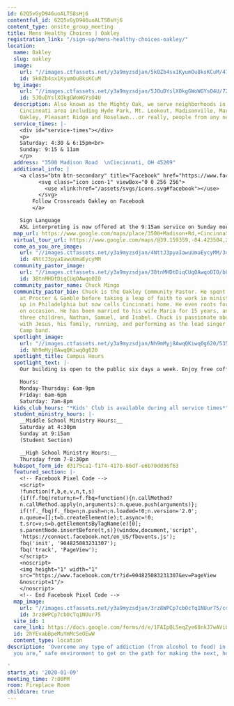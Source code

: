 ```yaml
---
id: 62Q5vGyD946uoALTS8sHj6
contentful_id: 62Q5vGyD946uoALTS8sHj6
content_type: onsite_group_meeting
title: Mens Healthy Choices | Oakley
registration_link: "/sign-up/mens-healthy-choices-oakley/"
location:
  name: Oakley
  slug: oakley
  image:
    url: "//images.ctfassets.net/y3a9myzsdjan/5k0Zb4sx1KyumOu8ksKCuM/474ef4b7f20c9d2fd439ea449bb472f8/Oakley.jpg"
    id: 5k0Zb4sx1KyumOu8ksKCuM
  bg_image:
    url: "//images.ctfassets.net/y3a9myzsdjan/5JOuDYslXOkgGWoWGYsO4U/7203c8b84b3bf1807b7eaee0e5a5cf4f/crossroads-church-oakley-bg2.jpg"
    id: 5JOuDYslXOkgGWoWGYsO4U
  description: Also known as the Mighty Oak, we serve neighborhoods in the Greater
    Cincinnati area including Hyde Park, Mt. Lookout, Madisonville, Mariemont, Norwood,
    Oakley, Pleasant Ridge and Roselawn...or really, people from any neighborhood.
  service_times: |-
    <div id="service-times"></div>
    <p>
    Saturday: 4:30 & 6:15pm<br>
    Sunday: 9:15 & 11am
    </p>
  address: "3500 Madison Road  \nCincinnati, OH 45209"
  additional_info: |
    <a class="btn btn-secondary" title="Facebook" href="https://www.facebook.com/Crossroads-Oakley-523259791464060/">
          <svg class="icon icon-1" viewBox="0 0 256 256">
            <use xlink:href="/assets/svgs/icons.svg#facebook"></use>
          </svg>
        Follow Crossroads Oakley on Facebook
        </a>

    Sign Language
    ASL interpreting is now offered at the 9:15am service on Sunday mornings. The interpreter will be located in front of section 700 on the first level.
  map_url: https://www.google.com/maps/place/3500+Madison+Rd,+Cincinnati,+OH+45209/@39.158102,-84.422679,16z/data=!4m2!3m1!1s0x8841ad6e8703e557:0xcd05a3170c0e632?hl=en
  virtual_tour_url: https://www.google.com/maps/@39.159359,-84.423504,2a,75y,76.49h,83.49t/data=!3m6!1e1!3m4!1sTT9-M75DbhAAAAQYn8vh4g!2e0!7i13312!8i6656
  come_as_you_are_image:
    url: "//images.ctfassets.net/y3a9myzsdjan/4NttJ3pyaIawuUmaEycyMM/3dfcc01867c451ac096e56e4099eef9a/crossroads-church-come-as-you-are.jpg"
    id: 4NttJ3pyaIawuUmaEycyMM
  community_pastor_image:
    url: "//images.ctfassets.net/y3a9myzsdjan/38tnMHDtDiqCUqOAwqoOIO/b806e59b10c07ca3cbdd164cd50dddb5/crossroads-church-chuck-mingo.jpg"
    id: 38tnMHDtDiqCUqOAwqoOIO
  community_pastor_name: Chuck Mingo
  community_pastor_bio: Chuck is the Oakley Community Pastor. He spent nine years
    at Procter & Gamble before taking a leap of faith to work in ministry. He grew
    up in Philadelphia but now calls Cincinnati home. He even roots for the Bengals
    on occasion. He has been married to his wife Maria for 15 years, and they have
    three children, Nathan, Samuel, and Isabel. Chuck is passionate about his relationship
    with Jesus, his family, running, and performing as the lead singer with the Man
    Camp band.
  spotlight_image:
    url: "//images.ctfassets.net/y3a9myzsdjan/Nh9mMyj8AwqQKiwq0g620/535c84c71175b977ee4fc365c23e1f0f/crossroads-church-open.jpg"
    id: Nh9mMyj8AwqQKiwq0g620
  spotlight_title: Campus Hours
  spotlight_text: |-
    Our building is open to the public six days a week. Enjoy free coffee, wi-fi and plenty of couches. Come for a meeting, just to hang out with friends, or even for a quiet place to read or pray.

    Hours:
    Monday-Thursday: 6am-9pm
    Friday: 6am-6pm
    Saturday: 7am-8pm
  kids_club_hours: "*Kids' Club is available during all service times*"
  student_ministry_hours: |-
    __Middle School Ministry Hours:__
    Saturday at 4:30pm
    Sunday at 9:15am
    (Student Section)

    __High School Ministry Hours:__
    Thursday from 7-8:30pm
  hubspot_form_id: d3175ca1-f174-417b-86df-e6b70dd36f63
  featured_section: |-
    <!-- Facebook Pixel Code -->
    <script>
    !function(f,b,e,v,n,t,s)
    {if(f.fbq)return;n=f.fbq=function(){n.callMethod?
    n.callMethod.apply(n,arguments):n.queue.push(arguments)};
    if(!f._fbq)f._fbq=n;n.push=n;n.loaded=!0;n.version='2.0';
    n.queue=[];t=b.createElement(e);t.async=!0;
    t.src=v;s=b.getElementsByTagName(e)[0];
    s.parentNode.insertBefore(t,s)}(window,document,'script',
    'https://connect.facebook.net/en_US/fbevents.js');
    fbq('init', '904825083231307');
    fbq('track', 'PageView');
    </script>
    <noscript>
    <img height="1" width="1"
    src="https://www.facebook.com/tr?id=904825083231307&ev=PageView
    &noscript=1"/>
    </noscript>
    <!-- End Facebook Pixel Code -->
  map_image:
    url: "//images.ctfassets.net/y3a9myzsdjan/3rz8WPCp7cbOcTq1NUur75/cd823af2e6e1f169ed76f362000997d2/Screen_Shot_2019-11-15_at_2.46.22_PM.png"
    id: 3rz8WPCp7cbOcTq1NUur75
  site_id: 1
  care_link: https://docs.google.com/forms/d/e/1FAIpQLSeqZye68nkJ7wAViQRhsZhJsA7pW86FJesFEseuL9YtJJ58fg/viewform
  id: 2hYEvabBpeMuYmMcSeOEwW
  content_type: location
description: 'Overcome any type of addiction (from alcohol to food) in a “come as
  you are,” safe environment to get on the path for making the next, healthy decisions.

'
starts_at: '2020-01-09'
meeting_time: 7:00PM
room: Fireplace Room
childcare: true
---
```



